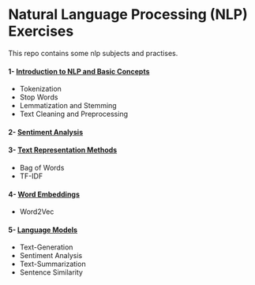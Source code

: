 # Natural Language Processing (NLP) Exercises
This repo contains some nlp subjects and practises. <br> 
#### 1- [Introduction to NLP and Basic Concepts](https://github.com/nurseda-diker/nlp-exercises/blob/main/nlp_intro.ipynb) 
* Tokenization
* Stop Words
* Lemmatization and Stemming 
* Text Cleaning and Preprocessing <br>

#### 2- [Sentiment Analysis](https://github.com/nurseda-diker/nlp-exercises/blob/main/sentiment_analysis.ipynb)

#### 3- [Text Representation Methods](https://github.com/nurseda-diker/nlp-exercises/blob/main/sentiment_analysis.ipynb)
* Bag of Words 
* TF-IDF

#### 4- [Word Embeddings](https://github.com/nurseda-diker/nlp-exercises/blob/main/word_embeddings.ipynb)
- Word2Vec

#### 5- [Language Models](https://github.com/nurseda-diker/nlp-exercises/blob/main/language_models.ipynb)
- Text-Generation
- Sentiment Analysis
- Text-Summarization
- Sentence Similarity
